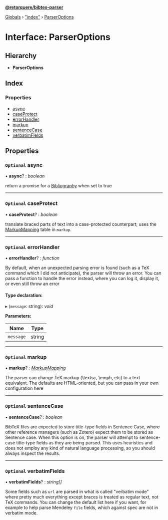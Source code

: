 **[@retorquere/bibtex-parser](../README.md)**

[Globals](../globals.md) › ["index"](../modules/_index_.md) › [ParserOptions](_index_.parseroptions.md)

# Interface: ParserOptions

## Hierarchy

* **ParserOptions**

## Index

### Properties

* [async](_index_.parseroptions.md#optional-async)
* [caseProtect](_index_.parseroptions.md#optional-caseprotect)
* [errorHandler](_index_.parseroptions.md#optional-errorhandler)
* [markup](_index_.parseroptions.md#optional-markup)
* [sentenceCase](_index_.parseroptions.md#optional-sentencecase)
* [verbatimFields](_index_.parseroptions.md#optional-verbatimfields)

## Properties

### `Optional` async

• **async**? : *boolean*

return a promise for a [Bibliography](_index_.bibliography.md) when set to true

___

### `Optional` caseProtect

• **caseProtect**? : *boolean*

translate braced parts of text into a case-protected counterpart; uses the [MarkupMapping](_index_.markupmapping.md) table in `markup`.

___

### `Optional` errorHandler

• **errorHandler**? : *function*

By default, when an unexpected parsing error is found (such as a TeX command which I did not anticipate), the parser will throw an error. You can pass a function to handle the error instead,
where you can log it, display it, or even still throw an error

#### Type declaration:

▸ (`message`: string): *void*

**Parameters:**

Name | Type |
------ | ------ |
`message` | string |

___

### `Optional` markup

• **markup**? : *[MarkupMapping](_index_.markupmapping.md)*

The parser can change TeX markup (\textsc, \emph, etc) to a text equivalent. The defaults are HTML-oriented, but you can pass in your own configuration here

___

### `Optional` sentenceCase

• **sentenceCase**? : *boolean*

BibTeX files are expected to store title-type fields in Sentence Case, where other reference managers (such as Zotero) expect them to be stored as Sentence case. When this option is on,
the parser will attempt to sentence-case title-type fields as they are being parsed. This uses heuristics and does not employ any kind of natural language processing, so you should always inspect the results.

___

### `Optional` verbatimFields

• **verbatimFields**? : *string[]*

Some fields such as `url` are parsed in what is called "verbatim mode" where pretty much everything except braces is treated as regular text, not TeX commands. You can change the default list here if you want,
for example to help parse Mendeley `file` fields, which against spec are not in verbatim mode.